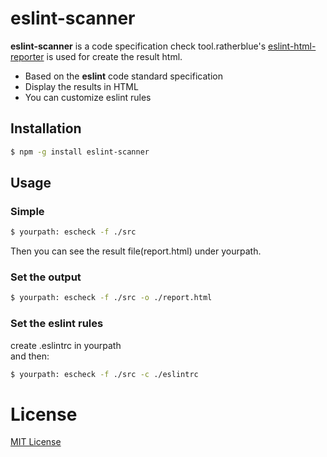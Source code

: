 # eslint-scanner

**eslint-scanner** is a code specification check tool.ratherblue's [eslint-html-reporter](https://github.com/ratherblue/eslint-html-reporter) is used for create the result html.

* Based on the **eslint** code standard specification
* Display the results in HTML
* You can customize eslint rules

## Installation
```sh
$ npm -g install eslint-scanner
```

## Usage

### Simple
```sh
$ yourpath: escheck -f ./src
```

Then you can see the result file(report.html) under yourpath.

### Set the output
```sh
$ yourpath: escheck -f ./src -o ./report.html
```

### Set the eslint rules  
  
create .eslintrc in yourpath  
and then:
```sh
$ yourpath: escheck -f ./src -c ./eslintrc
```

# License
[MIT License](https://raw.githubusercontent.com/milan-hwj/eslint-scanner/master/LICENSE)
